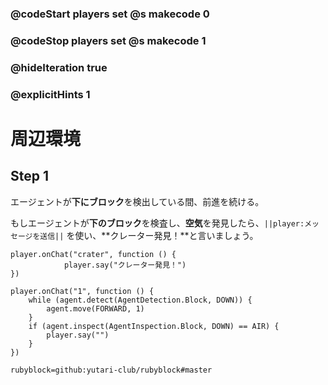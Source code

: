 ### @codeStart players set @s makecode 0
### @codeStop players set @s makecode 1

### @hideIteration true 
### @explicitHints 1

# 周辺環境
<!-- # Surroundings  -->

## Step 1
エージェントが**下にブロック**を検出している間、前進を続ける。<br>

もしエージェントが**下のブロック**を検査し、**空気**を発見したら、``||player:メッセージを送信||`` を使い、**クレーター発見！**と言いましょう。
<!-- While the Agent **detects the block down**, it needs to move forward. If the Agent **inspects the block down** and finds **air**, then use ``||player:say||`` command to say **Crater found!**.  -->



```template
player.onChat("crater", function () {
            player.say("クレーター発見！")
})
```
```ghost
player.onChat("1", function () {
    while (agent.detect(AgentDetection.Block, DOWN)) {
        agent.move(FORWARD, 1)
    }
    if (agent.inspect(AgentInspection.Block, DOWN) == AIR) {
        player.say("")
    }
})
```
```package
rubyblock=github:yutari-club/rubyblock#master
```